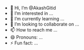- 👋 Hi, I’m @AkashGitid
- 👀 I’m interested in ...
- 🌱 I’m currently learning ...
- 💞️ I’m looking to collaborate on ...
- 📫 How to reach me ...
- 😄 Pronouns: ...
- ⚡ Fun fact: ...

<!---
AkashGitid/AkashGitid is a ✨ special ✨ repository because its `README.md` (this file) appears on your GitHub profile.
You can click the Preview link to take a look at your changes.
--->
